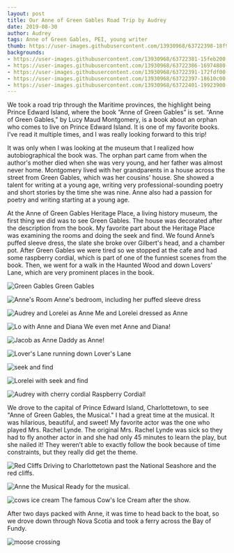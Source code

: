 ```yaml
---
layout: post
title: Our Anne of Green Gables Road Trip by Audrey
date: 2019-08-30
author: Audrey
tags: Anne of Green Gables, PEI, young writer  
thumb: https://user-images.githubusercontent.com/13930968/63722398-18f9a280-c821-11e9-93a3-6b3c1b1d0ab0.jpeg
backgrounds:
- https://user-images.githubusercontent.com/13930968/63722381-15feb200-c821-11e9-9707-c563cf5d9ed3.jpeg
- https://user-images.githubusercontent.com/13930968/63722386-16974880-c821-11e9-8cb4-1bdd533ad566.jpeg
- https://user-images.githubusercontent.com/13930968/63722391-172fdf00-c821-11e9-93be-a6bd7ae557a8.jpeg
- https://user-images.githubusercontent.com/13930968/63722397-18610c00-c821-11e9-941b-3b408568e053.jpeg
- https://user-images.githubusercontent.com/13930968/63722401-19923900-c821-11e9-98d6-9c07f41b50a2.jpeg
---
```

We took a road trip through the Maritime provinces, the highlight being Prince Edward Island, where the book “Anne of Green Gables” is set. “Anne of Green Gables," by Lucy Maud Montgomery, is a book about an orphan who comes to live on Prince Edward Island. It is one of my favorite books. I’ve read it multiple times, and I was really looking forward to this trip!

It was only when I was looking at the museum that I realized how autobiographical the book was. The orphan part came from when the author's mother died when she was very young, and her father was almost never home. Montgomery lived with her grandparents in a house across the street from Green Gables, which was her cousins' house. She showed a talent for writing at a young age, writing very professional-sounding poetry and short stories by the time she was nine. Anne also had a passion for poetry and writing starting at a young age.  

At the Anne of Green Gables Heritage Place, a living history museum, the first thing we did was to see Green Gables. The house was decorated after the description from the book. My favorite part about the Heritage Place was examining the rooms and doing the seek and find. We found Anne’s puffed sleeve dress, the slate she broke over Gilbert's head, and a chamber pot. 
After Green Gables we were tired so we stopped at the cafe and had some raspberry cordial, which is part of one of the funniest scenes from the book. Then, we went for a walk in the Haunted Wood and down Lovers' Lane, which are very prominent places in the book.

![Green Gables](https://user-images.githubusercontent.com/13930968/63722383-15feb200-c821-11e9-8acb-e338de7ccbe6.jpeg)
Green Gables

![Anne's Room](https://user-images.githubusercontent.com/13930968/63722389-172fdf00-c821-11e9-97c3-09e4eb49da60.jpeg)
Anne's bedroom, including her puffed sleeve dress

![Audrey and Lorelei as Anne](https://user-images.githubusercontent.com/13930968/63722381-15feb200-c821-11e9-9707-c563cf5d9ed3.jpeg)
Me and Lorelei dressed as Anne

![Lo with Anne and Diana](https://user-images.githubusercontent.com/13930968/63722384-15feb200-c821-11e9-89a7-fb9394541c6e.jpeg)
We even met Anne and Diana! 

![Jacob as Anne](https://user-images.githubusercontent.com/13930968/63722388-172fdf00-c821-11e9-9969-ada03b9872e8.jpeg)
Daddy as Anne! 

![Lover's Lane](https://user-images.githubusercontent.com/13930968/63722393-17c87580-c821-11e9-981b-53d1889a7f3f.jpeg)
running down Lover's Lane

![seek and find](https://user-images.githubusercontent.com/13930968/63722394-18610c00-c821-11e9-9b3f-e9c13dbcde3a.jpeg)

![Lorelei with seek and find](https://user-images.githubusercontent.com/13930968/63722395-18610c00-c821-11e9-95d9-441f04ef7226.jpeg)

![Audrey with cherry cordial](https://user-images.githubusercontent.com/13930968/63722397-18610c00-c821-11e9-941b-3b408568e053.jpeg)
Raspberry Cordial! 

We drove to the capital of Prince Edward Island, Charlottetown, to see "Anne of Green Gables, the Musical." I had a great time at the musical.  It was hilarious, beautiful, and sweet! My favorite actor was the one who played Mrs. Rachel Lynde. The original Mrs. Rachel Lynde was sick so they had to fly another actor in and she had only 45 minutes to learn the play, but she nailed it! They weren’t able to exactly follow the book because of time constraints, but they really did get the theme.

![Red Cliffs](https://user-images.githubusercontent.com/13930968/63722385-16974880-c821-11e9-8fd6-3bc9fa9483f7.jpeg)
Driving to Charlottetown past the National Seashore and the red cliffs. 

![Anne the Musical](https://user-images.githubusercontent.com/13930968/63722386-16974880-c821-11e9-8cb4-1bdd533ad566.jpeg)
Ready for the musical.

![cows ice cream](https://user-images.githubusercontent.com/13930968/63722403-19923900-c821-11e9-8fc5-49fa9c73f7bc.jpeg)
The famous Cow's Ice Cream after the show. 

After two days packed with Anne, it was time to head back to the boat, so we drove down through Nova Scotia and took a ferry across the Bay of Fundy.

![moose crossing](https://user-images.githubusercontent.com/13930968/63722387-16974880-c821-11e9-953d-6feaf63dd82d.jpeg)


